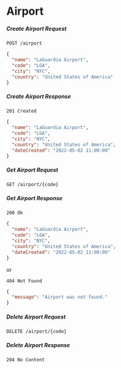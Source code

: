 # Airport

##### Create Airport Request

```
POST /airport
```

```json
{
  "name": "LaGuardia Airport",
  "code": "LGA",
  "city": "NYC",
  "country": "United States of America"
}
```

##### Create Airport Response

```
201 Created
```

```json
{
  "name": "LaGuardia Airport",
  "code": "LGA",
  "city": "NYC",
  "country": "United States of America",
  "dateCreated": "2022-05-02 11:00:00"
}
```

##### Get Airport Request

```
GET /airport/{code}
```

##### Get Airport Response

```
200 Ok
```

```json
{
  "name": "LaGuardia Airport",
  "code": "LGA",
  "city": "NYC",
  "country": "United States of America",
  "dateCreated": "2022-05-02 11:00:00"
}
```

or

```
404 Not Found
```

```json
{
  "message": "Airport was not found."
}
```

##### Delete Airport Request

```
DELETE /airport/{code}
```

##### Delete Airport Response

```
204 No Content
```
